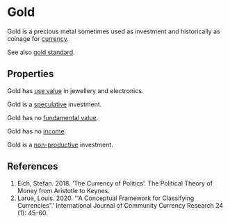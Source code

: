 # Gold
Gold is a precious metal sometimes used as investment and historically as coinage for [currency](currency.md).

See also [gold standard](gold-standard.md).

## Properties

Gold has [use value](use-value.md) in jewellery and electronics.

Gold is a [speculative](speculation.md) investment. 

Gold has no [fundamental value](fundamental-value.md).

Gold has no [income](income-cashflows.md).

Gold is a [non-productive](productive-asset.md) investment.

## References
1. Eich, Stefan. 2018. ‘The Currency of Politics’. The Political Theory of Money from Aristotle to Keynes.
1. Larue, Louis. 2020. ‘“A Conceptual Framework for Classifying Currencies”.’ International Journal of Community Currency Research 24 (1): 45–60.